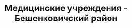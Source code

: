 ---
district_id: 2-04-0
district_name: Бешенковичский район
title: Медицинские учреждения - Бешенковичский район
---